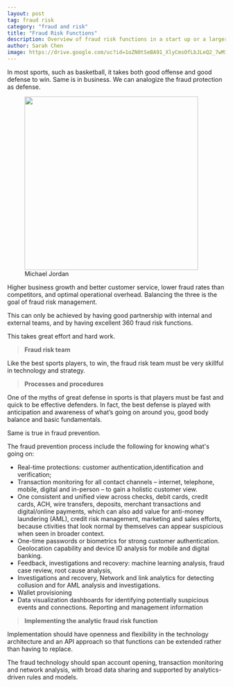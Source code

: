 ```yaml
---
layout: post
tag: fraud risk
category: "fraud and risk"
title: "Fraud Risk Functions"
description: Overview of fraud risk functions in a start up or a larger organization
author: Sarah Chen
image: https://drive.google.com/uc?id=1oZN0tSeBA91_XlyCmsOfLbJLeQ2_7wMi
---
```


In most sports, such as basketball, it takes both good offense and good defense to win.  Same is in business.  We can analogize the fraud protection as defense. 


<figure>
  <img src="{{ "/images/posts/Defense-Michael-Jordan.jpg" | relative_url }}" width="400">
  <figcaption>Michael Jordan</figcaption>
</figure>


Higher business growth and better customer service, lower fraud rates than competitors, and optimal operational overhead.  Balancing the three is the goal of  fraud risk management.  

This can only be achieved by having good partnership with internal and external teams, and by having excellent 360 fraud risk functions.

This takes great effort and hard work.  

> **Fraud risk team**

Like the best sports players, to win, the fraud risk team must be very skillful in technology and strategy. 


> **Processes and procedures**

One of the myths of great defense in sports is that players must be fast and quick to be effective defenders.
In fact, the best defense is played with anticipation and awareness of what’s going on around you, good body balance and basic fundamentals.


Same is true in fraud prevention.  

The fraud prevention process include the following for knowing what's going on:

* Real-time protections: customer authentication,identification and verification; 
* Transaction monitoring for all contact channels – internet, telephone, mobile, digital and in-person – to gain a holistic customer view.  
* One consistent and unified view across checks, debit cards, credit cards, ACH, wire transfers, deposits, merchant transactions and digital/online payments, which can also add value for anti-money laundering (AML), credit risk management, marketing and sales efforts, because ctivities that look normal by themselves can appear suspicious when seen in broader context. 
* One-time passwords or biometrics for strong customer authentication. Geolocation capability and device ID analysis for mobile and digital banking. 
* Feedback, investigations and recovery: machine learning analysis, fraud case review, root cause analysis, 
* Investigations and recovery, Network and link analytics for detecting collusion and for AML analysis and investigations. 
* Wallet provisioning
* Data visualization dashboards for identifying potentially suspicious events and connections. Reporting and management information 

> **Implementing the analytic fraud risk function**

Implementation should have openness and flexibility in the technology architecture and an API approach so that functions can be extended rather than having to replace.


The fraud technology should span account opening, transaction monitoring and network analysis, with broad data sharing and supported by analytics-driven rules and models.


